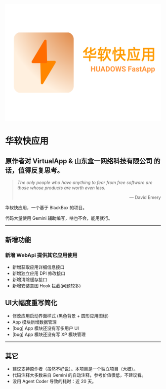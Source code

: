 <p align="center">
  <img src="./assets/banner.png" alt="banner">
</p>

# 华软快应用

## 原作者对 VirtualApp & 山东盒一网络科技有限公司 的话，值得反复思考。
> *The only people who have anything to fear from free software are those whose products are worth even less.*
> <p align="right">— David Emery</p>

华软快应用，一个基于 BlackBox 的项目。

代码大量使用 Gemini 辅助编写，啥也不会，能用就行。

---

## 新增功能

### 新增 WebApi 提供其它应用使用
-   新增获取应用详细信息接口
-   新增独立应用 DPI 修改接口
-   新增清除缓存接口
-   新增安装意图 Hook 拦截(问题较多)

## UI大幅度重写简化
-   修改应用启动界面样式 (黑色背景 + 圆形应用图标)
-   App 模块新增数据管理
-   [bug] App 模块还没有写多用户 UI
-   [bug] App 模块还没有写 XP 模块管理

---

## 其它

-   建议支持原作者（虽然不好说）。本项目是一个独立项目（大概）。
-   代码注释大多数来自 Gemini 的自动注释，参考价值很低，不建议看。
-   没用 Agent Coder 导致的耗时：近 20 天。
